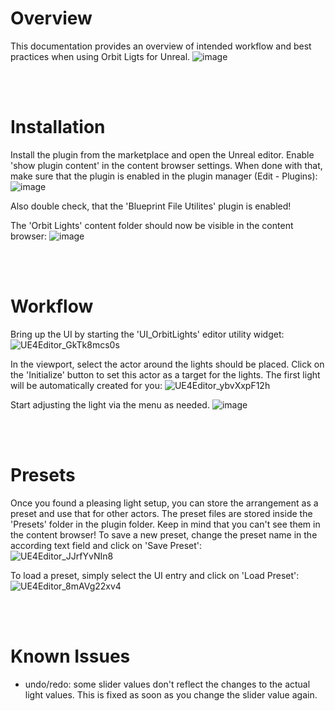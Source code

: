 # Overview
This documentation provides an overview of intended workflow and best practices when using Orbit Ligts for Unreal.
![image](https://user-images.githubusercontent.com/63724445/210605095-0167c31e-3a10-4f79-b37d-da2582401bd9.png)

<br>
<br>

# Installation
Install the plugin from the marketplace and open the Unreal editor. Enable 'show plugin content' in the content browser settings.
When done with that, make sure that the plugin is enabled in the plugin manager (Edit - Plugins):
![image](https://user-images.githubusercontent.com/63724445/210607391-7a9ac921-1cfd-4476-847e-329b73f02705.png)

Also double check, that the 'Blueprint File Utilites' plugin is enabled!

The 'Orbit Lights' content folder should now be visible in the content browser:
![image](https://user-images.githubusercontent.com/63724445/210607920-f4c35f1a-d667-4948-8ae7-9a6197b68a7c.png)

<br>
<br>
 
# Workflow
Bring up the UI by starting the 'UI_OrbitLights' editor utility widget:
![UE4Editor_GkTk8mcs0s](https://user-images.githubusercontent.com/63724445/210610047-b2ad139c-772c-4749-b465-0f531f3d143c.gif)

In the viewport, select the actor around the lights should be placed. Click on the 'Initialize' button to set this actor as a target for the lights. The first light will be automatically created for you:
![UE4Editor_ybvXxpF12h](https://user-images.githubusercontent.com/63724445/210610206-c284e30a-4f0e-422e-af58-4d0102264542.gif)

Start adjusting the light via the menu as needed.
![image](https://user-images.githubusercontent.com/63724445/210875495-d66e6472-a2aa-47d5-9d24-4945eab32902.png)

<br>
<br>
  
# Presets
Once you found a pleasing light setup, you can store the arrangement as a preset and use that for other actors. The preset files are stored inside the 'Presets' folder in the plugin folder. Keep in mind that you can't see them in the content browser!
To save a new preset, change the preset name in the according text field and click on 'Save Preset': <br>
![UE4Editor_JJrfYvNIn8](https://user-images.githubusercontent.com/63724445/210876488-4e9c1a73-7ff3-4801-a53d-2342e2d73ebf.gif)

To load a preset, simply select the UI entry and click on 'Load Preset': <br>
![UE4Editor_8mAVg22xv4](https://user-images.githubusercontent.com/63724445/210876510-c2ad9278-a53e-4d2e-820c-31597aecf195.gif)

<br>
<br>

# Known Issues
- undo/redo: some slider values don't reflect the changes to the actual light values. This is fixed as soon as you change the slider value again.
